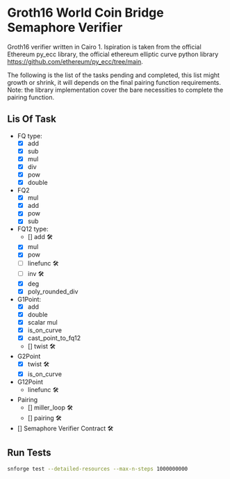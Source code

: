 # Groth16 World Coin Bridge Semaphore Verifier

Groth16 verifier written in Cairo 1. Ispiration is taken from the official Ethereum py_ecc library, the official ethereum elliptic curve python library https://github.com/ethereum/py_ecc/tree/main.

The following is the list of the tasks pending and completed, this list might growth or shrink, it will depends on the final pairing function requirements.
Note: the library implementation cover the bare necessities to complete the pairing function.

## Lis Of Task
- FQ type:
  - [x] add
  - [x] sub
  - [x] mul
  - [x] div
  - [x] pow
  - [x] double
- FQ2
  - [x] mul
  - [x] add
  - [x] pow
  - [x] sub 
- FQ12 type: 
  - [] add 🛠️
  - [x] mul
  - [x] pow 
  - [ ] linefunc 🛠️
  - [ ] inv 🛠️
  - [x] deg
  - [x] poly_rounded_div
- G1Point:
  - [x] add
  - [x] double
  - [x] scalar mul
  - [x] is_on_curve
  - [x] cast_point_to_fq12
  - [] twist 🛠️
- G2Point
  - [x] twist 🛠️
  - [x] is_on_curve
- G12Point
  - linefunc 🛠️
- Pairing
  - [] miller_loop 🛠️
  - [] pairing 🛠️
- [] Semaphore Verifier Contract 🛠️


## Run Tests
```bash
snforge test --detailed-resources --max-n-steps 1000000000